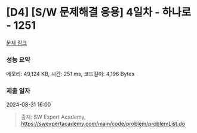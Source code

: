 # [D4] [S/W 문제해결 응용] 4일차 - 하나로 - 1251 

[문제 링크](https://swexpertacademy.com/main/code/problem/problemDetail.do?contestProbId=AV15StKqAQkCFAYD) 

### 성능 요약

메모리: 49,124 KB, 시간: 251 ms, 코드길이: 4,196 Bytes

### 제출 일자

2024-08-31 16:00



> 출처: SW Expert Academy, https://swexpertacademy.com/main/code/problem/problemList.do